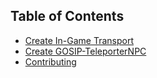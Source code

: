 ## Table of Contents

- [Create In-Game Transport](tutorials/setup_instructions/ReadMe.md)
- [Create GOSIP-TeleporterNPC](tutorials/create_teleporter_npc/ReadMe.md)
- [Contributing](tutorials/contributing/ReadMe.md)

